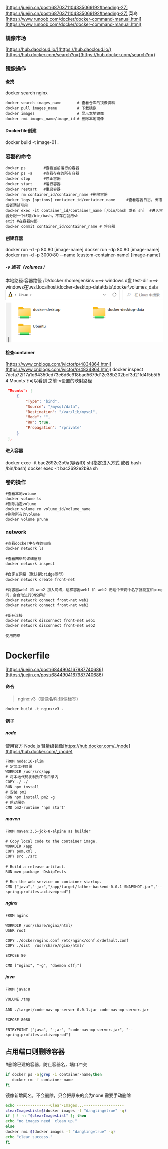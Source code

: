 [https://juejin.cn/post/6870371104335069192#heading-27](https://juejin.cn/post/6870371104335069192#heading-27)
菜鸟
[https://www.runoob.com/docker/docker-command-manual.html](https://www.runoob.com/docker/docker-command-manual.html)
### 镜像市场
[https://hub.daocloud.io/](https://hub.daocloud.io/)
[https://hub.docker.com/search?q=](https://hub.docker.com/search?q=)
### 镜像操作
#### 查找
docker search nginx
```
docker search images_name       # 查看仓库的镜像资料
docker pull images_name         # 下载镜像
docker images                   # 显示本地镜像
docker rmi images_name/image_id # 删除本地镜像
```
#### Dockerfile创建
docker build -t image-01 .
#### 
### 容器的命令
```
docker ps        #查看当前运行的容器
docker ps -a     #查看存在的所有容器
docker stop      #停止容器
docker start     #运行容器
docker restart   #重启容器
docker rm container_id/container_name #删除容器
docker logs [options] container_id/container_name     #查看容器日志，出错或者调试可用
docker exec -it container_id/container_name [/bin/bash 或者 sh]  #进入容器分配一个终端/bin/bash，不存在就用sh
exit #在容器内部 
docker commit container_id/container_name # 将容器
```
#### 创建容器
docker run -d -p 80:80 [image-name]
docker run -dp 80:80 [image-name]
docker run -d -p 3000:80 --name [custom-container-name] [image-name]
##### -v 选项（volumes）
本地路径:容器路径
/D/docker:/home/jenkins   ===>  windows d盘
test-dir  ===>   windows在\\wsl.localhost\docker-desktop-data\data\docker\volumes\_data
![image.png](https://raw.githubusercontent.com/xxxsjan/pic-bed/main/202307281355094.png)


#### 检查container
[https://www.cnblogs.com/ivictor/p/4834864.html](https://www.cnblogs.com/ivictor/p/4834864.html)
 docker inspect 7dcfa72f17a1d64350ed73e6d6c918bad5679d12e38b202bcf3d21fd4f5b5f54
Mounts下可以看到 之前-v设置的映射路径
```json
 "Mounts": [                                
     {                                      
         "Type": "bind",                    
         "Source": "/mysql/data",           
         "Destination": "/var/lib/mysql",   
         "Mode": "",                        
         "RW": true,                        
         "Propagation": "rprivate"          
     }                                      
 ],                                         
```

#### 进入容器
docker exec -it bac2692e2b9a(容器ID) sh(指定进入方式 或者 bash /bin/bash)
docker exec -it bac2692e2b9a sh
### 卷的操作
```
#查看本地volume
docker volume ls
#删除指定volume
docker volume rm volume_id/volume_name
#删除所有的volume
docker volume prune
```
### network
```
#查看docker中存在的网络
docker network ls

#查看网络的详细信息
docker network inspect

#自定义网络（默认是bridge类型）
docker network create front-net

#将容器web1 和 web2 加入网络，这样容器web1 和 web2 用这个来两个名字就能互相ping同，会自动进行DNS解析
docker network connect front-net web1
docker network connect front-net web2

#断开连接
docker network disconnect front-net web1
docker network disconnect front-net web2

使用网络

```

# Dockerfile
[https://juejin.cn/post/6844904167987740686](https://juejin.cn/post/6844904167987740686)
#### 命令
>  nginx:v3（镜像名称:镜像标签）

```vue
docker build -t nginx:v3 .
```
#### 例子
##### node
使用官方 Node.js 轻量级镜像[https://hub.docker.com/_/node](https://hub.docker.com/_/node)
```vue
FROM node:16-slim
# 定义工作目录
WORKDIR /usr/src/app
# 将本地代码复制到工作目录内
COPY ./ ./
RUN npm install
# 安装 pm2
RUN npm install pm2 -g
# 启动服务
CMD pm2-runtime 'npm start'
```
##### maven
```vue
FROM maven:3.5-jdk-8-alpine as builder

# Copy local code to the container image.
WORKDIR /app
COPY pom.xml .
COPY src ./src

# Build a release artifact.
RUN mvn package -DskipTests

# Run the web service on container startup.
CMD ["java","-jar","/app/target/father-backend-0.0.1-SNAPSHOT.jar","--spring.profiles.active=prod"]
```
##### nginx
```vue
FROM nginx

WORKDIR /usr/share/nginx/html/
USER root

COPY ./docker/nginx.conf /etc/nginx/conf.d/default.conf
COPY ./dist  /usr/share/nginx/html/

EXPOSE 80

CMD ["nginx", "-g", "daemon off;"]
```
##### java
```vue
FROM java:8

VOLUME /tmp

ADD ./target/code-nav-mp-server-0.0.1.jar code-nav-mp-server.jar

EXPOSE 8080

ENTRYPOINT ["java", "-jar", "code-nav-mp-server.jar", "--spring.profiles.active=prod"]

```


## 占用端口则删除容器
#删除已建的容器，防止容器名，端口冲突
```bash
if docker ps -a|grep -i container-name;then
   docker rm -f container-name
fi
```
镜像新增同名，不会删除，只会把原来的变为none
需要手动删除
```bash
echo ---------------Clear-Images...------------------
clearImagesList=$(docker images -f "dangling=true" -q)
if [ ! -n "$clearImagesList" ]; then
echo "no images need  clean up."
else
docker rmi $(docker images -f "dangling=true" -q)
echo "clear success."
fi
```
